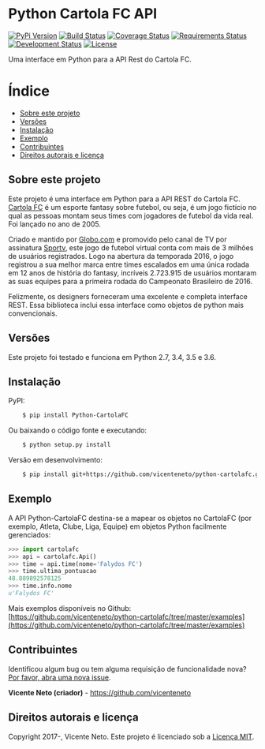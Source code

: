 # Python Cartola FC API

[![PyPi Version](https://img.shields.io/pypi/v/python-cartolafc.svg)](https://pypi.org/project/python-cartolafc/)
[![Build Status](https://travis-ci.org/vicenteneto/python-cartolafc.svg?branch=master)](https://travis-ci.org/vicenteneto/python-cartolafc)
[![Coverage Status](https://coveralls.io/repos/github/vicenteneto/python-cartolafc/badge.svg?branch=master)](https://coveralls.io/github/vicenteneto/python-cartolafc?branch=master)
[![Requirements Status](https://requires.io/github/vicenteneto/python-cartolafc/requirements.svg?branch=master)](https://requires.io/github/vicenteneto/python-cartolafc/requirements/?branch=master)
[![Development Status](http://img.shields.io/:status-production/stable-brightgreen.svg)](https://github.com/vicenteneto/python-cartolafc)
[![License](http://img.shields.io/:license-mit-blue.svg)](https://github.com/vicenteneto/python-cartolafc/blob/master/LICENSE)

Uma interface em Python para a API Rest do Cartola FC.


# Índice

- [Sobre este projeto](#sobre-este-projeto)
- [Versões](#versoes)
- [Instalação](#instalacao)
- [Exemplo](#exemplo)
- [Contribuintes](#contribuintes)
- [Direitos autorais e licença](#direitos-autorais-e-licenca)


## Sobre este projeto

Este projeto é uma interface em Python para a API REST do Cartola FC. [Cartola FC](https://cartolafc.globo.com/) é um 
esporte fantasy sobre futebol, ou seja, é um jogo fictício no qual as pessoas montam seus times com jogadores de futebol 
da vida real. Foi lançado no ano de 2005.

Criado e mantido por [Globo.com](http://www.globo.com/) e promovido pelo canal de TV por assinatura 
[Sportv](http://sportv.globo.com/), este jogo de futebol virtual conta com mais de 3 milhões de usuários registrados. 
Logo na abertura da temporada 2016, o jogo registrou a sua melhor marca entre times escalados em uma única rodada em 12 
anos de história do fantasy, incríveis 2.723.915 de usuários montaram as suas equipes para a primeira rodada do 
Campeonato Brasileiro de 2016.

Felizmente, os designers forneceram uma excelente e completa interface REST. Essa biblioteca inclui essa interface como 
objetos de python mais convencionais.


## Versões

Este projeto foi testado e funciona em Python 2.7, 3.4, 3.5 e 3.6.


## Instalação

PyPI:

```bash
    $ pip install Python-CartolaFC
```

Ou baixando o código fonte e executando:

```bash
    $ python setup.py install
```

Versão em desenvolvimento:

```bash
    $ pip install git+https://github.com/vicenteneto/python-cartolafc.git#egg=Python-CartolaFC
```


## Exemplo

A API Python-CartolaFC destina-se a mapear os objetos no CartolaFC (por exemplo, Atleta, Clube, Liga, Equipe) em objetos 
Python facilmente gerenciados:

```python
>>> import cartolafc
>>> api = cartolafc.Api()
>>> time = api.time(nome='Falydos FC')
>>> time.ultima_pontuacao
48.889892578125
>>> time.info.nome
u'Falydos FC'
```

Mais exemplos disponíveis no Github:
[https://github.com/vicenteneto/python-cartolafc/tree/master/examples](https://github.com/vicenteneto/python-cartolafc/tree/master/examples)


## Contribuintes

Identificou algum bug ou tem alguma requisição de funcionalidade nova?
[Por favor, abra uma nova issue](https://github.com/vicenteneto/python-cartolafc/issues/new>).

**Vicente Neto (criador)** - <https://github.com/vicenteneto><br/>


## Direitos autorais e licença

Copyright 2017-, Vicente Neto. Este projeto é licenciado sob a 
[Licença MIT](https://github.com/vicenteneto/python-cartolafc/blob/master/LICENSE).
